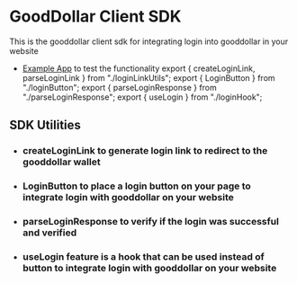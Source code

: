 # GoodDollar Client SDK
This is the gooddollar client sdk for integrating login into gooddollar in your website
- [Example App](https://gooddollar.netlify.app/) to test the functionality
export { createLoginLink, parseLoginLink } from "./loginLinkUtils";
export { LoginButton } from "./loginButton";
export { parseLoginResponse } from "./parseLoginResponse";
export { useLogin } from "./loginHook";

## SDK Utilities
 - ### createLoginLink to generate login link to redirect to the gooddollar wallet 
 - ### LoginButton to place a login button on your page to integrate login with gooddollar on your website
 - ### parseLoginResponse to verify if the login was successful and verified
 - ### useLogin feature is a hook that can be used instead of button to integrate login with gooddollar on your website
